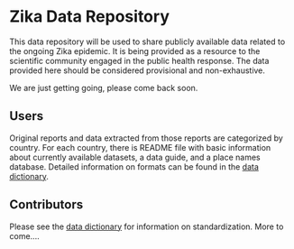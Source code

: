 # Zika Data Repository

This data repository will be used to share publicly available data related to the ongoing Zika epidemic. It is being provided as a resource to the scientific community engaged in the public health response. The data provided here should be considered provisional and non-exhaustive.

We are just getting going, please come back soon.

## Users
Original reports and data extracted from those reports are categorized by country. For each country, there is README file with basic information about currently available datasets, a data guide, and a place names database. Detailed information on formats can be found in the [data dictionary](data_dictionary.md).

## Contributors
Please see the [data dictionary](data_dictionary.md) for information on standardization. More to come....

